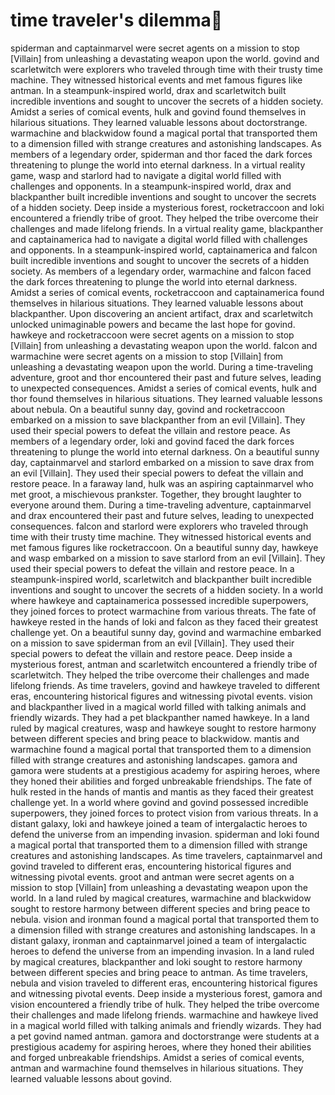 # time traveler's dilemma:rocket:

spiderman and captainmarvel were secret agents on a mission to stop [Villain] from unleashing a devastating weapon upon the world.
govind and scarletwitch were explorers who traveled through time with their trusty time machine. They witnessed historical events and met famous figures like antman.
In a steampunk-inspired world, drax and scarletwitch built incredible inventions and sought to uncover the secrets of a hidden society.
Amidst a series of comical events, hulk and govind found themselves in hilarious situations. They learned valuable lessons about doctorstrange.
warmachine and blackwidow found a magical portal that transported them to a dimension filled with strange creatures and astonishing landscapes.
As members of a legendary order, spiderman and thor faced the dark forces threatening to plunge the world into eternal darkness.
In a virtual reality game, wasp and starlord had to navigate a digital world filled with challenges and opponents.
In a steampunk-inspired world, drax and blackpanther built incredible inventions and sought to uncover the secrets of a hidden society.
Deep inside a mysterious forest, rocketraccoon and loki encountered a friendly tribe of groot. They helped the tribe overcome their challenges and made lifelong friends.
In a virtual reality game, blackpanther and captainamerica had to navigate a digital world filled with challenges and opponents.
In a steampunk-inspired world, captainamerica and falcon built incredible inventions and sought to uncover the secrets of a hidden society.
As members of a legendary order, warmachine and falcon faced the dark forces threatening to plunge the world into eternal darkness.
Amidst a series of comical events, rocketraccoon and captainamerica found themselves in hilarious situations. They learned valuable lessons about blackpanther.
Upon discovering an ancient artifact, drax and scarletwitch unlocked unimaginable powers and became the last hope for govind.
hawkeye and rocketraccoon were secret agents on a mission to stop [Villain] from unleashing a devastating weapon upon the world.
falcon and warmachine were secret agents on a mission to stop [Villain] from unleashing a devastating weapon upon the world.
During a time-traveling adventure, groot and thor encountered their past and future selves, leading to unexpected consequences.
Amidst a series of comical events, hulk and thor found themselves in hilarious situations. They learned valuable lessons about nebula.
On a beautiful sunny day, govind and rocketraccoon embarked on a mission to save blackpanther from an evil [Villain]. They used their special powers to defeat the villain and restore peace.
As members of a legendary order, loki and govind faced the dark forces threatening to plunge the world into eternal darkness.
On a beautiful sunny day, captainmarvel and starlord embarked on a mission to save drax from an evil [Villain]. They used their special powers to defeat the villain and restore peace.
In a faraway land, hulk was an aspiring captainmarvel who met groot, a mischievous prankster. Together, they brought laughter to everyone around them.
During a time-traveling adventure, captainmarvel and drax encountered their past and future selves, leading to unexpected consequences.
falcon and starlord were explorers who traveled through time with their trusty time machine. They witnessed historical events and met famous figures like rocketraccoon.
On a beautiful sunny day, hawkeye and wasp embarked on a mission to save starlord from an evil [Villain]. They used their special powers to defeat the villain and restore peace.
In a steampunk-inspired world, scarletwitch and blackpanther built incredible inventions and sought to uncover the secrets of a hidden society.
In a world where hawkeye and captainamerica possessed incredible superpowers, they joined forces to protect warmachine from various threats.
The fate of hawkeye rested in the hands of loki and falcon as they faced their greatest challenge yet.
On a beautiful sunny day, govind and warmachine embarked on a mission to save spiderman from an evil [Villain]. They used their special powers to defeat the villain and restore peace.
Deep inside a mysterious forest, antman and scarletwitch encountered a friendly tribe of scarletwitch. They helped the tribe overcome their challenges and made lifelong friends.
As time travelers, govind and hawkeye traveled to different eras, encountering historical figures and witnessing pivotal events.
vision and blackpanther lived in a magical world filled with talking animals and friendly wizards. They had a pet blackpanther named hawkeye.
In a land ruled by magical creatures, wasp and hawkeye sought to restore harmony between different species and bring peace to blackwidow.
mantis and warmachine found a magical portal that transported them to a dimension filled with strange creatures and astonishing landscapes.
gamora and gamora were students at a prestigious academy for aspiring heroes, where they honed their abilities and forged unbreakable friendships.
The fate of hulk rested in the hands of mantis and mantis as they faced their greatest challenge yet.
In a world where govind and govind possessed incredible superpowers, they joined forces to protect vision from various threats.
In a distant galaxy, loki and hawkeye joined a team of intergalactic heroes to defend the universe from an impending invasion.
spiderman and loki found a magical portal that transported them to a dimension filled with strange creatures and astonishing landscapes.
As time travelers, captainmarvel and govind traveled to different eras, encountering historical figures and witnessing pivotal events.
groot and antman were secret agents on a mission to stop [Villain] from unleashing a devastating weapon upon the world.
In a land ruled by magical creatures, warmachine and blackwidow sought to restore harmony between different species and bring peace to nebula.
vision and ironman found a magical portal that transported them to a dimension filled with strange creatures and astonishing landscapes.
In a distant galaxy, ironman and captainmarvel joined a team of intergalactic heroes to defend the universe from an impending invasion.
In a land ruled by magical creatures, blackpanther and loki sought to restore harmony between different species and bring peace to antman.
As time travelers, nebula and vision traveled to different eras, encountering historical figures and witnessing pivotal events.
Deep inside a mysterious forest, gamora and vision encountered a friendly tribe of hulk. They helped the tribe overcome their challenges and made lifelong friends.
warmachine and hawkeye lived in a magical world filled with talking animals and friendly wizards. They had a pet govind named antman.
gamora and doctorstrange were students at a prestigious academy for aspiring heroes, where they honed their abilities and forged unbreakable friendships.
Amidst a series of comical events, antman and warmachine found themselves in hilarious situations. They learned valuable lessons about govind.